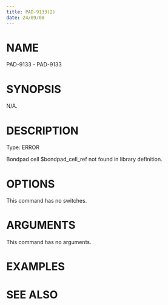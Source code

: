 ```yaml
---
title: PAD-9133(2)
date: 24/09/08
---
```


# NAME

PAD-9133 - PAD-9133

# SYNOPSIS

N/A.

# DESCRIPTION

Type: ERROR

Bondpad cell $bondpad_cell_ref not found in library definition.

# OPTIONS

This command has no switches.

# ARGUMENTS

This command has no arguments.

# EXAMPLES

# SEE ALSO
